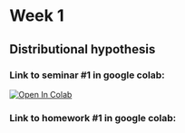 # Week 1
## Distributional hypothesis
### Link to seminar #1 in google colab:
[![Open In Colab](https://colab.research.google.com/assets/colab-badge.svg)](https://github.com/RepTrak/nlp-course/blob/develop/Week1/seminar_1.ipynb)

### Link to homework #1 in google colab:

